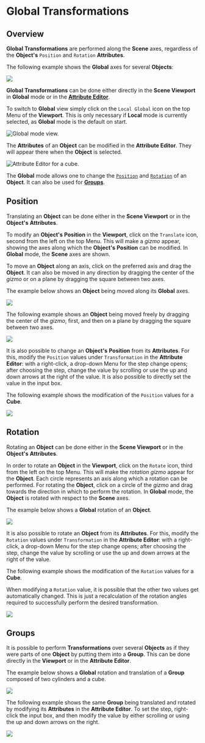 # Global Transformations

## Overview

**Global** **Transformations** are performed along the **Scene** axes, regardless of the **Object's** `Position` and `Rotation` **Attributes**.

The following example shows the **Global** axes for several **Objects**:

![](../../../../.gitbook/assets/transformationglobal120232.gif)

**Global** **Transformations** can be done either directly in the **Scene Viewport** in **Global** mode or in the [**Attribute Editor**](../../../../modules/attribute-editor.md). 

To switch to **Global** view simply click on the `Local Global` icon on the top Menu of the **Viewport**. This is only necessary if **Local** mode is currently selected, as **Global** mode is the default on start. 

![Global mode view.](../../../../.gitbook/assets/transformationglobal220232.png)

The **Attributes** of an **Object** can be modified in the **Attribute Editor**. They will appear there when the **Object** is selected.

![Attribute Editor for a cube.](../../../../.gitbook/assets/transformationglobal320232.gif)

The **Global** mode allows one to change the [`Position`](#position) and [`Rotation`](#rotation) of an **Object**. It can also be used for [**Groups**](#groups).

## Position

Translating an **Object** can be done either in the **Scene Viewport** or in the **Object's** **Attributes**.

To modify an **Object's** **Position** in the **Viewport**, click on the `Translate` icon, second from the left on the top Menu. This will make a *gizmo* appear, showing the axes along which the **Object's** **Position** can be modified. In **Global** mode, the **Scene** axes are shown.

To move an **Object** along an axis, click on the preferred axis and drag the **Object**. It can also be moved in any direction by dragging the center of the *gizmo* or on a plane by dragging the square between two axes.

The example below shows an **Object** being moved along its **Global** axes.

![](../../../../.gitbook/assets/transformationglobal420232.gif)

The following example shows an **Object** being moved freely by dragging the center of the *gizmo*, first, and then on a plane by dragging the square between two axes.

![](../../../../.gitbook/assets/transformationglobal520232.gif)

It is also possible to change an **Object's** **Position** from its **Attributes**. For this, modify the `Position` values under `Transformation` in the **Attribute Editor**: with a right-click, a drop-down Menu for the step change opens; after choosing the step, change the value by scrolling or use the up and down arrows at the right of the value. It is also possible to directly set the value in the input box.

The following example shows the modification of the `Position` values for a **Cube**.

![](../../../../.gitbook/assets/transformationglobal620232.gif)

## Rotation

Rotating an **Object** can be done either in the **Scene Viewport** or in the **Object's** **Attributes**.

In order to rotate an **Object** in the **Viewport**, click on the `Rotate` icon, third from the left on the top Menu. This will make the *rotation gizmo* appear for the **Object**. Each circle represents an axis along which a rotation can be performed. For rotating the **Object**, click on a circle of the *gizmo* and drag towards the direction in which to perform the rotation. In **Global** mode, the **Object** is rotated with respect to the **Scene** axes.

The example below shows a **Global** rotation of an **Object**.

![](../../../../.gitbook/assets/transformationglobal720232.gif)

It is also possible to rotate an **Object** from its **Attributes**. For this, modify the `Rotation` values under `Transformation` in the **Attribute Editor**: with a right-click, a drop-down Menu for the step change opens; after choosing the step, change the value by scrolling or use the up and down arrows at the right of the value.

The following example shows the modification of the `Rotation` values for a **Cube**.

When modifying a `Rotation` value, it is possible that the other two values get automatically changed. This is just a recalculation of the rotation angles required to successfully perform the desired transformation.

![](../../../../.gitbook/assets/transformationglobal820232.gif)


## Groups

It is possible to perform **Transformations** over several **Objects** as if they were parts of one **Object** by putting them into a **Group**. This can be done directly in the **Viewport** or in the **Attribute Editor**.

The example below shows a **Global** rotation and translation of a **Group** composed of two cylinders and a cube.

![](../../../../.gitbook/assets/transformationglobal920232real.gif)

The following example shows the same **Group** being translated and rotated by modifying its **Attributes** in the **Attribute Editor**. To set the step, right-click the input box, and then modify the value by either scrolling or using the up and down arrows on the right.

![](../../../../.gitbook/assets/transformationglobal1020232real.gif)